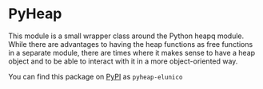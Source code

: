 # PyHeap

This module is a small wrapper class around the Python heapq module. 
While there are advantages to having the heap functions as free functions in a separate module, 
there are times where it makes sense to have a heap object
and to be able to interact with it in a more object-oriented way.

You can find this package on [PyPI](https://pypi.org/project/pyheap-elunico/0.1.0/) as `pyheap-elunico`